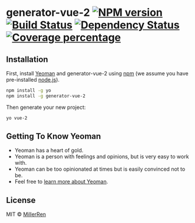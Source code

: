 # generator-vue-2 [![NPM version][npm-image]][npm-url] [![Build Status][travis-image]][travis-url] [![Dependency Status][daviddm-image]][daviddm-url] [![Coverage percentage][coveralls-image]][coveralls-url]
> 

## Installation

First, install [Yeoman](http://yeoman.io) and generator-vue-2 using [npm](https://www.npmjs.com/) (we assume you have pre-installed [node.js](https://nodejs.org/)).

```bash
npm install -g yo
npm install -g generator-vue-2
```

Then generate your new project:

```bash
yo vue-2
```

## Getting To Know Yeoman

 * Yeoman has a heart of gold.
 * Yeoman is a person with feelings and opinions, but is very easy to work with.
 * Yeoman can be too opinionated at times but is easily convinced not to be.
 * Feel free to [learn more about Yeoman](http://yeoman.io/).

## License

MIT © [MillerRen]()


[npm-image]: https://badge.fury.io/js/generator-vue-2.svg
[npm-url]: https://npmjs.org/package/generator-vue-2
[travis-image]: https://travis-ci.org/my-angel/generator-vue-2.svg?branch=master
[travis-url]: https://travis-ci.org/my-angel/generator-vue-2
[daviddm-image]: https://david-dm.org/my-angel/generator-vue-2.svg?theme=shields.io
[daviddm-url]: https://david-dm.org/my-angel/generator-vue-2
[coveralls-image]: https://coveralls.io/repos/my-angel/generator-vue-2/badge.svg
[coveralls-url]: https://coveralls.io/r/my-angel/generator-vue-2
